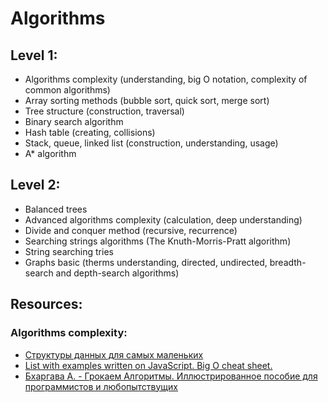 # Algorithms

## Level 1:
 
* Algorithms complexity (understanding, big O notation, complexity of common algorithms)
* Array sorting methods (bubble sort, quick sort, merge sort)
* Tree structure (construction, traversal)
* Binary search algorithm
* Hash table (creating, collisions)
* Stack, queue, linked list (construction, understanding, usage)
* A* algorithm
 
## Level 2:

* Balanced trees
* Advanced algorithms complexity (calculation, deep understanding)
* Divide and conquer method (recursive, recurrence)
* Searching strings algorithms (The Knuth-Morris-Pratt algorithm)
* String searching tries
* Graphs basic (therms understanding, directed, undirected, breadth-search and depth-search algorithms)
 
## Resources:

### Algorithms complexity:
* [Структуры данных для самых маленьких](https://habr.com/post/310794)
* [List with examples written on JavaScript. Big O cheat sheet.](https://github.com/trekhleb/javascript-algorithms/blob/master/README.md)
* [Бхаргава А. - Грокаем Алгоритмы. Иллюстрированное пособие для программистов и любопытствущих](https://github.com/mduisenov/GrokkingAlgorithms)
